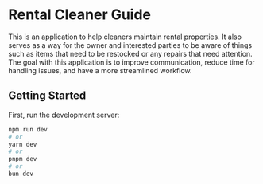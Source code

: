 # Rental Cleaner Guide

This is an application to help cleaners maintain rental properties. It also serves as a way for the owner and interested parties to be aware of things such as items that need to be restocked or any repairs that need attention. The goal with this application is to improve communication, reduce time for handling issues, and have a more streamlined workflow.

## Getting Started

First, run the development server:

```bash
npm run dev
# or
yarn dev
# or
pnpm dev
# or
bun dev
```
